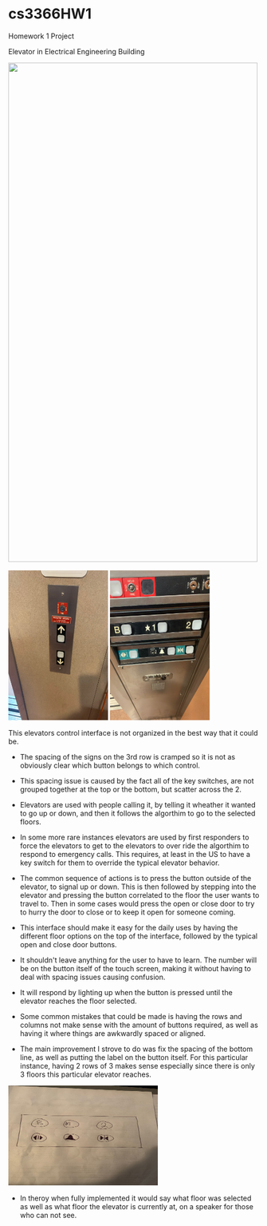 # cs3366HW1
Homework 1 Project

Elevator in Electrical Engineering Building

<img src="./usingInterface.gif" width="500" height="1000">

<img src="./outsideInterface.jpeg" height="300px" width="200px"> <img src="./interface.jpeg" height="300px" width="200px">


This elevators control interface is not organized in the best way that it could be. 
* The spacing of the signs on the 3rd row is cramped so it is not as obviously clear which button belongs to which control.
* This spacing issue is caused by the fact all of the key switches, are not grouped together at the top or the bottom, but scatter across the 2. 

* Elevators are used with people calling it, by telling it wheather it wanted to go up or down, and then it follows the algorthim to go to the selected floors. 
* In some more rare instances elevators are used by first responders to force the elevators to get to the elevators to over ride the algorthim to respond to emergency calls. This requires, at least in the US to have a key switch for them to override the typical elevator behavior. 
* The common sequence of actions is to press the button outside of the elevator, to signal up or down. This is then followed by stepping into the elevator and pressing the button correlated to the floor the user wants to travel to. Then in some cases would press the open or close door to try to hurry the door to close or to keep it open for someone coming.
* This interface should make it easy for the daily uses by having the different floor options on the top of the interface, followed by the typical open and close door buttons.
* It shouldn't leave anything for the user to have to learn. The number will be on the button itself of the touch screen, making it without having to deal with spacing issues causing confusion.
* It will respond by lighting up when the button is pressed until the elevator reaches the floor selected.
* Some common mistakes that could be made is having the rows and columns not make sense with the amount of buttons required, as well as having it where things are awkwardly spaced or aligned. 
* The main improvement I strove to do was fix the spacing of the bottom line, as well as putting the label on the button itself. For this particular instance, having 2 rows of 3 makes sense especially since there is only 3 floors this particular elevator reaches. 

<img src="./lowfidelityprototype.jpeg" height="200px" width="300px">

* In theroy when fully implemented it would say what floor was selected as well as what floor the elevator is currently at, on a speaker for those who can not see. 
